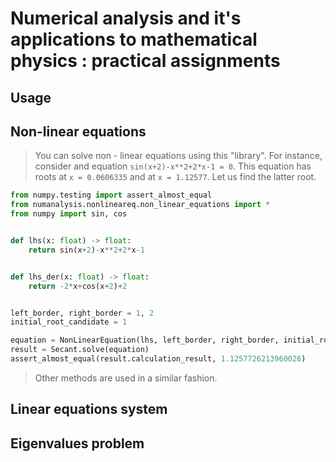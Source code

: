 # Numerical analysis and it's applications to mathematical physics : practical assignments
## Usage

## Non-linear equations
> You can solve non - linear equations using this "library".
> For instance, consider and equation `sin(x+2)-x**2+2*x-1 = 0`. This equation has roots at 
> `x = 0.0606335` and at `x = 1.12577`. Let us find the latter root.

```python
from numpy.testing import assert_almost_equal
from numanalysis.nonlineareq.non_linear_equations import *
from numpy import sin, cos


def lhs(x: float) -> float:
    return sin(x+2)-x**2+2*x-1


def lhs_der(x: float) -> float:
    return -2*x+cos(x+2)+2


left_border, right_border = 1, 2
initial_root_candidate = 1

equation = NonLinearEquation(lhs, left_border, right_border, initial_root_candidate, lhs_der)
result = Secant.solve(equation)
assert_almost_equal(result.calculation_result, 1.1257726213960026)
```
> Other methods are used in a similar fashion.
## Linear equations system
## Eigenvalues problem
